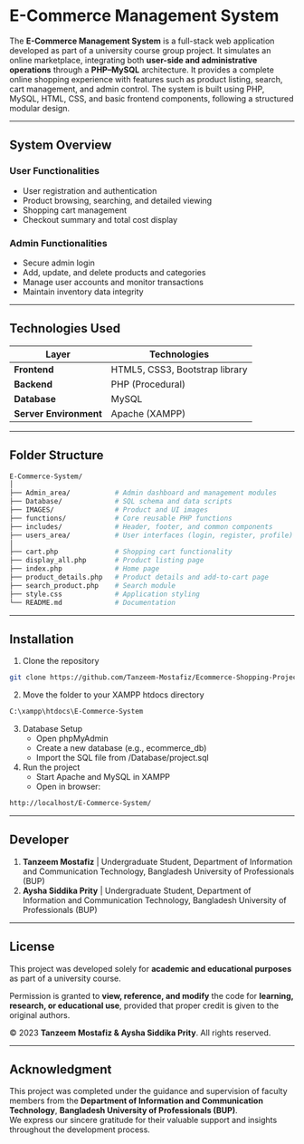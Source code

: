 # E-Commerce Management System

The **E-Commerce Management System** is a full-stack web application developed as part of a university course group project. It simulates an online marketplace, integrating both **user-side and administrative operations** through a **PHP–MySQL** architecture. 
It provides a complete online shopping experience with features such as product listing, search, cart management, and admin control. The system is built using PHP, MySQL, HTML, CSS, and basic frontend components, following a structured modular design.

---

## System Overview

### User Functionalities
  - User registration and authentication  
  - Product browsing, searching, and detailed viewing  
  - Shopping cart management  
  - Checkout summary and total cost display  

### Admin Functionalities
  - Secure admin login  
  - Add, update, and delete products and categories  
  - Manage user accounts and monitor transactions  
  - Maintain inventory data integrity  

---

## Technologies Used

| Layer | Technologies |
|-------|---------------|
| **Frontend** | HTML5, CSS3, Bootstrap library |
| **Backend** | PHP (Procedural) |
| **Database** | MySQL |
| **Server Environment** | Apache (XAMPP) |

---

## Folder Structure
```bash
E-Commerce-System/
│
├── Admin_area/           # Admin dashboard and management modules
├── Database/             # SQL schema and data scripts
├── IMAGES/               # Product and UI images
├── functions/            # Core reusable PHP functions
├── includes/             # Header, footer, and common components
├── users_area/           # User interfaces (login, register, profile)
│
├── cart.php              # Shopping cart functionality
├── display_all.php       # Product listing page
├── index.php             # Home page
├── product_details.php   # Product details and add-to-cart page
├── search_product.php    # Search module
├── style.css             # Application styling
└── README.md             # Documentation
```

---

## Installation
1. Clone the repository
```bash
git clone https://github.com/Tanzeem-Mostafiz/Ecommerce-Shopping-Project
```
2. Move the folder to your XAMPP htdocs directory
```bash
C:\xampp\htdocs\E-Commerce-System
```
3. Database Setup
    - Open phpMyAdmin
    - Create a new database (e.g., ecommerce_db)
    - Import the SQL file from /Database/project.sql
4. Run the project
    - Start Apache and MySQL in XAMPP
    - Open in browser:
```bash
http://localhost/E-Commerce-System/
```

---

## Developer
1. **Tanzeem Mostafiz** | Undergraduate Student, Department of Information and Communication Technology, Bangladesh University of Professionals (BUP)
2. **Aysha Siddika Prity** | Undergraduate Student, Department of Information and Communication Technology, Bangladesh University of Professionals (BUP)

---

## License

This project was developed solely for **academic and educational purposes** as part of a university course.  

Permission is granted to **view, reference, and modify** the code for **learning, research, or educational use**, provided that proper credit is given to the original authors.  

© 2023 **Tanzeem Mostafiz & Aysha Siddika Prity**. All rights reserved.

---

## Acknowledgment

This project was completed under the guidance and supervision of faculty members from the **Department of Information and Communication Technology**, **Bangladesh University of Professionals (BUP)**.  
We express our sincere gratitude for their valuable support and insights throughout the development process.
